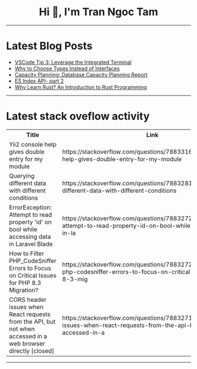 <h1 align="center">Hi 👋, I'm Tran Ngoc Tam</h1>

---

# Latest Blog Posts 
<!-- BLOG-POST-LIST:START -->
- [VSCode Tip 3: Leverage the Integrated Terminal](https://dev.to/doozieakshay/vscode-tip-3-leverage-the-integrated-terminal-46c1)
- [Why to Choose Types Instead of Interfaces](https://dev.to/shagun/why-to-choose-use-types-instead-of-interfaces-3c1p)
- [Capacity Planning: Database Capacity Planning Report](https://dev.to/abthelhaks/capacity-planning-database-capacity-planning-report-5dfc)
- [ES Index API- part 2](https://dev.to/mallikarjunht/es-index-api-part-2-3pmj)
- [Why Learn Rust? An Introduction to Rust Programming](https://dev.to/aqarshad11/why-learn-rust-an-introduction-to-rust-programming-3g2k)
<!-- BLOG-POST-LIST:END -->

---

# Latest stack oveflow activity
<table>
  <tr><th>Title</th><th>Link</th></tr>
  <!-- STACKOVERFLOW:START --><tr><td>Yii2 console help gives double entry for my module</td><td>https://stackoverflow.com/questions/78833162/yii2-console-help-gives-double-entry-for-my-module</td></tr><tr><td>Querying different data with different conditions</td><td>https://stackoverflow.com/questions/78832817/querying-different-data-with-different-conditions</td></tr><tr><td>ErrorException: Attempt to read property &#39;id&#39; on bool while accessing data in Laravel Blade</td><td>https://stackoverflow.com/questions/78832728/errorexception-attempt-to-read-property-id-on-bool-while-accessing-data-in-la</td></tr><tr><td>How to Filter PHP_CodeSniffer Errors to Focus on Critical Issues for PHP 8.3 Migration?</td><td>https://stackoverflow.com/questions/78832723/how-to-filter-php-codesniffer-errors-to-focus-on-critical-issues-for-php-8-3-mig</td></tr><tr><td>CORS header issues when React requests from the API, but not when accessed in a web browser directly [closed]</td><td>https://stackoverflow.com/questions/78832717/cors-header-issues-when-react-requests-from-the-api-but-not-when-accessed-in-a</td></tr><!-- STACKOVERFLOW:END -->
</table>

---



